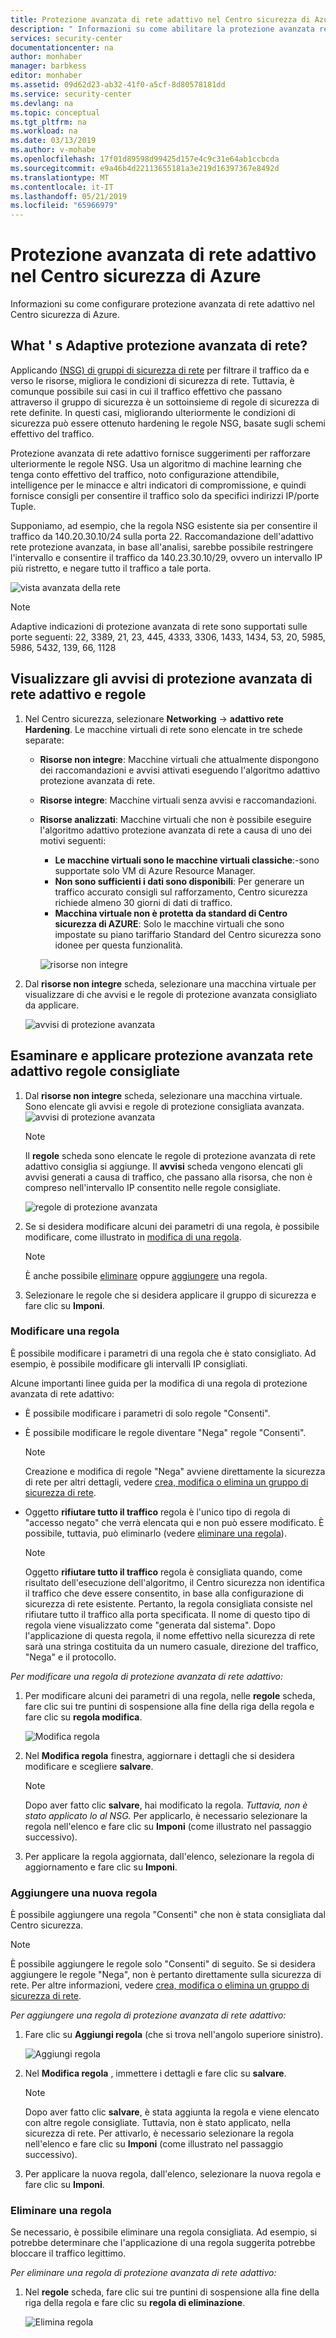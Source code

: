 ```yaml
---
title: Protezione avanzata di rete adattivo nel Centro sicurezza di Azure | Microsoft Docs
description: " Informazioni su come abilitare la protezione avanzata rete adattivo nel Centro sicurezza di Azure. "
services: security-center
documentationcenter: na
author: monhaber
manager: barbkess
editor: monhaber
ms.assetid: 09d62d23-ab32-41f0-a5cf-8d80578181dd
ms.service: security-center
ms.devlang: na
ms.topic: conceptual
ms.tgt_pltfrm: na
ms.workload: na
ms.date: 03/13/2019
ms.author: v-mohabe
ms.openlocfilehash: 17f01d89598d99425d157e4c9c31e64ab1ccbcda
ms.sourcegitcommit: e9a46b4d22113655181a3e219d16397367e8492d
ms.translationtype: MT
ms.contentlocale: it-IT
ms.lasthandoff: 05/21/2019
ms.locfileid: "65966979"
---
```

# <a name="adaptive-network-hardening-in-azure-security-center"></a>Protezione avanzata di rete adattivo nel Centro sicurezza di Azure
Informazioni su come configurare protezione avanzata di rete adattivo nel Centro sicurezza di Azure.

## <a name="what-is-adaptive-network-hardening"></a>What ' s Adaptive protezione avanzata di rete?
Applicando [(NSG) di gruppi di sicurezza di rete](https://docs.microsoft.com/azure/virtual-network/security-overview) per filtrare il traffico da e verso le risorse, migliora le condizioni di sicurezza di rete. Tuttavia, è comunque possibile sui casi in cui il traffico effettivo che passano attraverso il gruppo di sicurezza è un sottoinsieme di regole di sicurezza di rete definite. In questi casi, migliorando ulteriormente le condizioni di sicurezza può essere ottenuto hardening le regole NSG, basate sugli schemi effettivo del traffico.

Protezione avanzata di rete adattivo fornisce suggerimenti per rafforzare ulteriormente le regole NSG. Usa un algoritmo di machine learning che tenga conto effettivo del traffico, noto configurazione attendibile, intelligence per le minacce e altri indicatori di compromissione, e quindi fornisce consigli per consentire il traffico solo da specifici indirizzi IP/porte Tuple.

Supponiamo, ad esempio, che la regola NSG esistente sia per consentire il traffico da 140.20.30.10/24 sulla porta 22. Raccomandazione dell'adattivo rete protezione avanzata, in base all'analisi, sarebbe possibile restringere l'intervallo e consentire il traffico da 140.23.30.10/29, ovvero un intervallo IP più ristretto, e negare tutto il traffico a tale porta.

![vista avanzata della rete](./media/security-center-adaptive-network-hardening/traffic-hardening.png)


> [!NOTE]
> Adaptive indicazioni di protezione avanzata di rete sono supportati sulle porte seguenti: 22, 3389, 21, 23, 445, 4333, 3306, 1433, 1434, 53, 20, 5985, 5986, 5432, 139, 66, 1128

## <a name="view-adaptive-network-hardening-alerts-and-rules"></a>Visualizzare gli avvisi di protezione avanzata di rete adattivo e regole

1. Nel Centro sicurezza, selezionare **Networking** -> **adattivo rete Hardening**. Le macchine virtuali di rete sono elencate in tre schede separate:
   * **Risorse non integre**: Macchine virtuali che attualmente dispongono dei raccomandazioni e avvisi attivati eseguendo l'algoritmo adattivo protezione avanzata di rete. 
   * **Risorse integre**: Macchine virtuali senza avvisi e raccomandazioni.
   * **Risorse analizzati**: Macchine virtuali che non è possibile eseguire l'algoritmo adattivo protezione avanzata di rete a causa di uno dei motivi seguenti:
      * **Le macchine virtuali sono le macchine virtuali classiche**:-sono supportate solo VM di Azure Resource Manager.
      * **Non sono sufficienti i dati sono disponibili**: Per generare un traffico accurato consigli sul rafforzamento, Centro sicurezza richiede almeno 30 giorni di dati di traffico.
      * **Macchina virtuale non è protetta da standard di Centro sicurezza di AZURE**: Solo le macchine virtuali che sono impostate su piano tariffario Standard del Centro sicurezza sono idonee per questa funzionalità.

     ![risorse non integre](./media/security-center-adaptive-network-hardening/unhealthy-resources.png)

2. Dal **risorse non integre** scheda, selezionare una macchina virtuale per visualizzare di che avvisi e le regole di protezione avanzata consigliato da applicare.

    ![avvisi di protezione avanzata](./media/security-center-adaptive-network-hardening/hardening-alerts.png)


## <a name="review-and-apply-adaptive-network-hardening-recommended-rules"></a>Esaminare e applicare protezione avanzata rete adattivo regole consigliate

1. Dal **risorse non integre** scheda, selezionare una macchina virtuale. Sono elencate gli avvisi e regole di protezione consigliata avanzata.
   ![avvisi di protezione avanzata](./media/security-center-adaptive-network-hardening/hardening-alerts.png)

   > [!NOTE]
   > Il **regole** scheda sono elencate le regole di protezione avanzata di rete adattivo consiglia si aggiunge. Il **avvisi** scheda vengono elencati gli avvisi generati a causa di traffico, che passano alla risorsa, che non è compreso nell'intervallo IP consentito nelle regole consigliate.

   ![regole di protezione avanzata](./media/security-center-adaptive-network-hardening/hardening-rules.png)

2. Se si desidera modificare alcuni dei parametri di una regola, è possibile modificare, come illustrato in [modifica di una regola](#modify-rule).
   > [!NOTE]
   > È anche possibile [eliminare](#delete-rule) oppure [aggiungere](#add-rule) una regola.

3. Selezionare le regole che si desidera applicare il gruppo di sicurezza e fare clic su **Imponi**. 

### Modificare una regola  <a name ="modify-rule"> </a>

È possibile modificare i parametri di una regola che è stato consigliato. Ad esempio, è possibile modificare gli intervalli IP consigliati.

Alcune importanti linee guida per la modifica di una regola di protezione avanzata di rete adattivo:

* È possibile modificare i parametri di solo regole "Consenti". 
* È possibile modificare le regole diventare "Nega" regole "Consenti". 

  > [!NOTE]
  > Creazione e modifica di regole "Nega" avviene direttamente la sicurezza di rete per altri dettagli, vedere [crea, modifica o elimina un gruppo di sicurezza di rete](https://docs.microsoft.com/azure/virtual-network/manage-network-security-group).

* Oggetto **rifiutare tutto il traffico** regola è l'unico tipo di regola di "accesso negato" che verrà elencata qui e non può essere modificato. È possibile, tuttavia, può eliminarlo (vedere [eliminare una regola](#delete-rule)).
  > [!NOTE]
  > Oggetto **rifiutare tutto il traffico** regola è consigliata quando, come risultato dell'esecuzione dell'algoritmo, il Centro sicurezza non identifica il traffico che deve essere consentito, in base alla configurazione di sicurezza di rete esistente. Pertanto, la regola consigliata consiste nel rifiutare tutto il traffico alla porta specificata. Il nome di questo tipo di regola viene visualizzato come "generata dal sistema". Dopo l'applicazione di questa regola, il nome effettivo nella sicurezza di rete sarà una stringa costituita da un numero casuale, direzione del traffico, "Nega" e il protocollo.

*Per modificare una regola di protezione avanzata di rete adattivo:*

1. Per modificare alcuni dei parametri di una regola, nelle **regole** scheda, fare clic sui tre puntini di sospensione alla fine della riga della regola e fare clic su **regola modifica**.

   ![Modifica regola](./media/security-center-adaptive-network-hardening/edit-hard-rule.png)

1. Nel **Modifica regola** finestra, aggiornare i dettagli che si desidera modificare e scegliere **salvare**.

   > [!NOTE]
   > Dopo aver fatto clic **salvare**, hai modificato la regola. *Tuttavia, non è stato applicato lo al NSG.* Per applicarlo, è necessario selezionare la regola nell'elenco e fare clic su **Imponi** (come illustrato nel passaggio successivo).

3. Per applicare la regola aggiornata, dall'elenco, selezionare la regola di aggiornamento e fare clic su **Imponi**.

### Aggiungere una nuova regola <a name ="add-rule"> </a>


È possibile aggiungere una regola "Consenti" che non è stata consigliata dal Centro sicurezza.

> [!NOTE]
> È possibile aggiungere le regole solo "Consenti" di seguito. Se si desidera aggiungere le regole "Nega", non è pertanto direttamente sulla sicurezza di rete. Per altre informazioni, vedere [crea, modifica o elimina un gruppo di sicurezza di rete](https://docs.microsoft.com/azure/virtual-network/manage-network-security-group).

*Per aggiungere una regola di protezione avanzata di rete adattivo:*

1. Fare clic su **Aggiungi regola** (che si trova nell'angolo superiore sinistro).

   ![Aggiungi regola](./media/security-center-adaptive-network-hardening/add-hard-rule.png)

1. Nel **Modifica regola** , immettere i dettagli e fare clic su **salvare**.

   > [!NOTE]
   > Dopo aver fatto clic **salvare**, è stata aggiunta la regola e viene elencato con altre regole consigliate. Tuttavia, non è stato applicato, nella sicurezza di rete. Per attivarlo, è necessario selezionare la regola nell'elenco e fare clic su **Imponi** (come illustrato nel passaggio successivo).

3. Per applicare la nuova regola, dall'elenco, selezionare la nuova regola e fare clic su **Imponi**.



### Eliminare una regola <a name ="delete-rule"> </a>

Se necessario, è possibile eliminare una regola consigliata. Ad esempio, si potrebbe determinare che l'applicazione di una regola suggerita potrebbe bloccare il traffico legittimo.

*Per eliminare una regola di protezione avanzata di rete adattivo:*

1. Nel **regole** scheda, fare clic sui tre puntini di sospensione alla fine della riga della regola e fare clic su **regola di eliminazione**.

   ![Elimina regola](./media/security-center-adaptive-network-hardening/delete-hard-rule.png)







 

